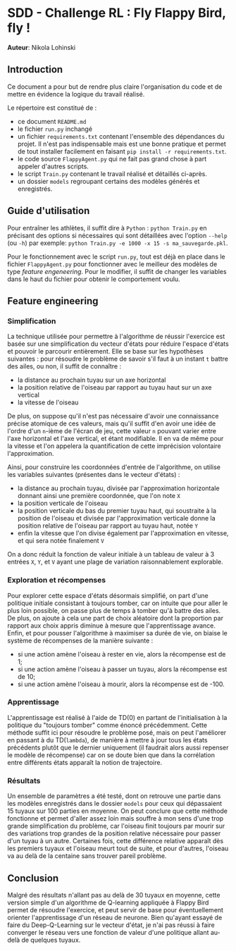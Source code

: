 # SDD - Challenge RL : Fly Flappy Bird, fly !
**Auteur**: Nikola Lohinski

## Introduction

Ce document a pour but de rendre plus claire l'organisation du code et de mettre
en évidence la logique du travail réalisé.

Le répertoire est constitué de :
- ce document `README.md`
- le fichier `run.py` inchangé
- un fichier `requirements.txt` contenant l'ensemble des dépendances du
projet. Il n'est pas indispensable mais est une bonne pratique et permet de 
tout installer facilement en faisant `pip install -r requirements.txt`.
- le code source `FlappyAgent.py` qui ne fait pas grand chose à part appeler
d'autres scripts.
- le script `Train.py` contenant
le travail réalisé et détaillés ci-après.
- un dossier `models` regroupant certains des modèles générés et enregistrés.

## Guide d'utilisation

Pour entraîner les athlètes, il suffit dire à `Python` : `python Train.py`
en précisant des options si nécessaires qui sont
détaillées avec l'option `--help` (ou `-h`) par exemple: 
`python Train.py -e 1000 -x 15 -s ma_sauvegarde.pkl`.

Pour le fonctionnement avec le script `run.py`, tout est déjà en place dans le 
fichier `FlappyAgent.py` pour fonctionner avec le meilleur des modèles de type 
_feature engeneering_. Pour le modifier, il suffit de changer les variables dans
le haut du fichier pour obtenir le comportement voulu.

## Feature engineering

### Simplification
La technique utilisée pour permettre à l'algorithme de réussir l'exercice est
basée sur une simplification du vecteur d'états pour réduire l'espace d'états et
pouvoir le parcourir entièrement. Elle se base sur les hypothèses suivantes :
pour résoudre le problème de savoir s'il faut à un instant `t` battre des ailes,
ou non, il suffit de connaître :
- la distance au prochain tuyau sur un axe horizontal
- la position relative de l'oiseau par rapport au tuyau haut sur un axe vertical
- la vitesse de l'oiseau

De plus, on suppose qu'il n'est pas nécessaire d'avoir une connaissance précise 
atomique de ces valeurs, mais qu'il suffit d'en avoir une idée de l'ordre d'un 
`n`-ième de l'écran de jeu, cette valeur `n` pouvant varier entre l'axe 
horizontal et l'axe vertical, et étant modifiable. Il en va de même pour la 
vitesse et l'on appelera la quantification de cette imprécision volontaire 
l'approximation.

Ainsi, pour construire les coordonnées d'entrée de l'algorithme, on utilise les 
variables suivantes (présentes dans le vecteur d'états) :
- la distance au prochain tuyau, divisée par l'approximation horizontale donnant
ainsi une première coordonnée, que l'on note `X`
- la position verticale de l'oiseau
- la position verticale du bas du premier tuyau haut, qui soustraite à la 
position de l'oiseau et divisée par l'approximation verticale donne la position 
relative de l'oiseau par rapport au tuyau haut, notée `Y`
- enfin la vitesse que l'on divise également par l'approximation en vitesse, et 
qui sera notée finalement `V`

On a donc réduit la fonction de valeur initiale à un tableau de valeur à 3 
entrées `X`, `Y`, et `V` ayant une plage de variation raisonnablement 
explorable.

### Exploration et récompenses

Pour explorer cette espace d'états désormais simplifié, on part d'une politique
initiale consistant à toujours tomber, car on intuite que pour aller le plus
loin possible, on passe plus de temps à tomber qu'à battre des ailes. De plus, 
on ajoute à cela une part de choix aléatoire dont la proportion par rapport aux
choix appris diminue à mesure que l'apprentissage avance. Enfin, et pour pousser
l'algorithme à maximiser sa durée de vie, on biaise le système de récompenses de
la manière suivante :
- si une action amène l'oiseau à rester en vie, alors la récompense est de 1;
- si une action amène l'oiseau à passer un tuyau, alors la récompense est de 10;
- si une action amène l'oiseau à mourir, alors la récompense est de -100.

### Apprentissage
L'apprentissage est réalisé  à l'aide de TD(0) en partant de l'initialisation 
à la politique du "toujours tomber" comme énoncé précédemment. Cette méthode
suffit ici pour résoudre le problème posé, mais on peut l'améliorer en passant à
du TD(`lambda`), de manière à mettre à jour tous les états précédents plutôt que
le dernier uniquement (il faudrait alors aussi repenser le modèle de récompense)
car on se doute bien que dans la corrélation entre différents états apparaît la
notion de trajectoire.

### Résultats

Un ensemble de paramètres a été testé, dont on retrouve une partie dans les
modèles enregistrés dans le dossier `models` pour ceux qui dépassaient 15 tuyaux
sur 100 parties en moyenne. On peut conclure que cette méthode fonctionne et
permet d'aller assez loin mais souffre à mon sens d'une trop grande 
simplification du problème, car l'oiseau finit toujours par mourir sur des 
variations trop grandes de la position relative nécessaire pour passer d'un 
tuyau à un autre. Certaines fois, cette différence relative apparaît dès les 
premiers tuyaux et l'oiseau meurt tout de suite, et pour d'autres, l'oiseau 
va au delà de la centaine sans trouver pareil problème.

## Conclusion

Malgré des résultats n'allant pas au delà de 30 tuyaux en moyenne, cette version
simple d'un algorithme de Q-learning appliquée à Flappy Bird permet de résoudre 
l'exercice, et peut servir de base pour éventuellement orienter l'apprentissage 
d'un réseau de neurone. Bien qu'ayant essayé de faire du Deep-Q-Learning sur le 
vecteur d'état, je n'ai pas réussi à faire converger le réseau vers une fonction
de valeur d'une politique allant au-delà de quelques tuyaux.